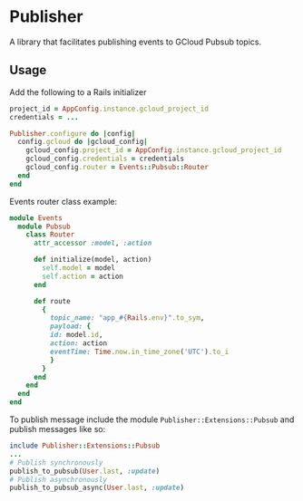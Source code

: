 # Publisher

A library that facilitates publishing events to GCloud Pubsub topics.

## Usage

Add the following to a Rails initializer

```ruby
project_id = AppConfig.instance.gcloud_project_id
credentials = ...

Publisher.configure do |config|
  config.gcloud do |gcloud_config|
    gcloud_config.project_id = AppConfig.instance.gcloud_project_id
    gcloud_config.credentials = credentials
    gcloud_config.router = Events::Pubsub::Router
  end
end
```

Events router class example:

```ruby
module Events
  module Pubsub
    class Router
      attr_accessor :model, :action

      def initialize(model, action)
        self.model = model
        self.action = action
      end

      def route
        {
          topic_name: "app_#{Rails.env}".to_sym,
          payload: {
          id: model.id,
          action: action
          eventTime: Time.now.in_time_zone('UTC').to_i
          }
        }
      end
    end
  end
end
```

To publish message include the module `Publisher::Extensions::Pubsub` and publish messages like so:

```ruby
include Publisher::Extensions::Pubsub
...
# Publish synchronously
publish_to_pubsub(User.last, :update)
# Publish asynchronously
publish_to_pubsub_async(User.last, :update)
```
